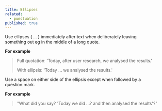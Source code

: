 ```yaml
---
title: Ellipses
related: 
  - punctuation
published: true
---
```


Use ellipses ( ... ) immediately after text when deliberately leaving something out eg in the middle of a long quote.

**For example**

> Full quotation: 'Today, after user research, we analysed the results.'
>
> With ellipsis: 'Today ... we analysed the results.'

Use a space on either side of the ellipsis except when followed by a question mark.

**For example**

> "What did you say? 'Today we did ...? and then analysed the results'?"
